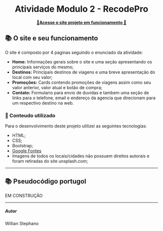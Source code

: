 <h1 align="center">
  <br>Atividade Modulo 2 - RecodePro
</h1>

<p align="center">
  <a href="https://meek-hotteok-bc030e.netlify.app/">
    <b>🚀Acesse o site projeto em funcionamento 🚀</b>
  </a>


## 📚 O site e seu funcionamento
O site é composto por 4 paginas seguindo o enunciado da atividade:

- **Home:** Informações gerais sobre o site e uma seção apresentando os principais serviços do mesmo;
- **Destinos:** Principais destinos de viagens e uma breve apresentação do local com seu valor;
- **Promoções:** Cards contendo promoções de viagens assim como seu valor anterior, valor atual e botão de compra;
- **Contato:** Formulario para envio de duvidas e tambem uma seção de links para o telefone, email e endereço da agencia que direcionam para um respectivo destino na web.

### 💼 Conteudo utilizado
Para o desenvolvimento deste projeto utilizei as seguintes tecnologias:

- HTML;
- CSS;
- Bootstrap;
- [Google Fontes](https://fonts.google.com/)
- Imagens de todos os locais/cidades não possuem direitos autorais e foram retiradas do site unsplash.com;

---
## 📚 Pseudocódigo portugol


EM CONSTRUÇÃO

---

##### Autor
Willian Stephano
